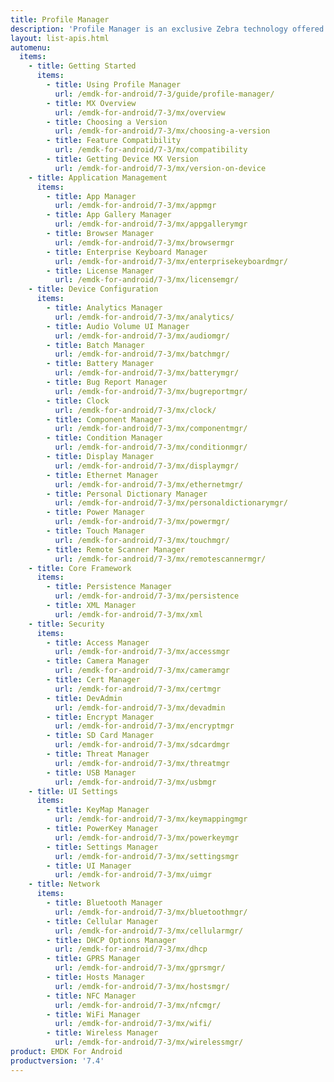 ```yaml
---
title: Profile Manager
description: 'Profile Manager is an exclusive Zebra technology offered within the EMDK IDE, providing a GUI-based development tool for accessing many of the features provided by Zebra devices. Profile Manager generates the required code automatically, resulting in reduced development time, less coding effort and fewer errors.'
layout: list-apis.html
automenu:
  items:
    - title: Getting Started
      items:
        - title: Using Profile Manager
          url: /emdk-for-android/7-3/guide/profile-manager/
        - title: MX Overview
          url: /emdk-for-android/7-3/mx/overview
        - title: Choosing a Version
          url: /emdk-for-android/7-3/mx/choosing-a-version
        - title: Feature Compatibility
          url: /emdk-for-android/7-3/mx/compatibility
        - title: Getting Device MX Version
          url: /emdk-for-android/7-3/mx/version-on-device
    - title: Application Management
      items:
        - title: App Manager
          url: /emdk-for-android/7-3/mx/appmgr
        - title: App Gallery Manager
          url: /emdk-for-android/7-3/mx/appgallerymgr
        - title: Browser Manager
          url: /emdk-for-android/7-3/mx/browsermgr
        - title: Enterprise Keyboard Manager
          url: /emdk-for-android/7-3/mx/enterprisekeyboardmgr/
        - title: License Manager 
          url: /emdk-for-android/7-3/mx/licensemgr/
    - title: Device Configuration
      items:
        - title: Analytics Manager
          url: /emdk-for-android/7-3/mx/analytics/
        - title: Audio Volume UI Manager
          url: /emdk-for-android/7-3/mx/audiomgr/
        - title: Batch Manager
          url: /emdk-for-android/7-3/mx/batchmgr/
        - title: Battery Manager
          url: /emdk-for-android/7-3/mx/batterymgr/
        - title: Bug Report Manager
          url: /emdk-for-android/7-3/mx/bugreportmgr/
        - title: Clock
          url: /emdk-for-android/7-3/mx/clock/
        - title: Component Manager
          url: /emdk-for-android/7-3/mx/componentmgr/
        - title: Condition Manager
          url: /emdk-for-android/7-3/mx/conditionmgr/
        - title: Display Manager
          url: /emdk-for-android/7-3/mx/displaymgr/
        - title: Ethernet Manager
          url: /emdk-for-android/7-3/mx/ethernetmgr/
        - title: Personal Dictionary Manager
          url: /emdk-for-android/7-3/mx/personaldictionarymgr/
        - title: Power Manager
          url: /emdk-for-android/7-3/mx/powermgr/
        - title: Touch Manager
          url: /emdk-for-android/7-3/mx/touchmgr/
        - title: Remote Scanner Manager
          url: /emdk-for-android/7-3/mx/remotescannermgr/
    - title: Core Framework
      items:
        - title: Persistence Manager
          url: /emdk-for-android/7-3/mx/persistence
        - title: XML Manager
          url: /emdk-for-android/7-3/mx/xml
    - title: Security
      items:
        - title: Access Manager
          url: /emdk-for-android/7-3/mx/accessmgr
        - title: Camera Manager
          url: /emdk-for-android/7-3/mx/cameramgr
        - title: Cert Manager
          url: /emdk-for-android/7-3/mx/certmgr
        - title: DevAdmin
          url: /emdk-for-android/7-3/mx/devadmin
        - title: Encrypt Manager
          url: /emdk-for-android/7-3/mx/encryptmgr
        - title: SD Card Manager
          url: /emdk-for-android/7-3/mx/sdcardmgr
        - title: Threat Manager
          url: /emdk-for-android/7-3/mx/threatmgr
        - title: USB Manager
          url: /emdk-for-android/7-3/mx/usbmgr
    - title: UI Settings
      items:
        - title: KeyMap Manager
          url: /emdk-for-android/7-3/mx/keymappingmgr
        - title: PowerKey Manager
          url: /emdk-for-android/7-3/mx/powerkeymgr
        - title: Settings Manager
          url: /emdk-for-android/7-3/mx/settingsmgr
        - title: UI Manager
          url: /emdk-for-android/7-3/mx/uimgr
    - title: Network
      items:
        - title: Bluetooth Manager
          url: /emdk-for-android/7-3/mx/bluetoothmgr/
        - title: Cellular Manager
          url: /emdk-for-android/7-3/mx/cellularmgr/
        - title: DHCP Options Manager
          url: /emdk-for-android/7-3/mx/dhcp
        - title: GPRS Manager
          url: /emdk-for-android/7-3/mx/gprsmgr/
        - title: Hosts Manager
          url: /emdk-for-android/7-3/mx/hostsmgr/
        - title: NFC Manager
          url: /emdk-for-android/7-3/mx/nfcmgr/
        - title: WiFi Manager
          url: /emdk-for-android/7-3/mx/wifi/
        - title: Wireless Manager
          url: /emdk-for-android/7-3/mx/wirelessmgr/
product: EMDK For Android
productversion: '7.4'
---
```


<!-- 4/24/18: 

DataWedge configuration through Profile Manager Data Capture was terminated in 6.8. 
All functions are now available through DW intent APIs 

All guides below were updated with a note to that effect. 

    - title: Data Capture
      items:
        - title: Activity Selection
          url: /emdk-for-android/7-3/mx/data-capture/activity
        - title: Barcode Input
          url: /emdk-for-android/7-3/mx/data-capture/barcode
        - title: Data Capture Plus
          url: /emdk-for-android/7-3/mx/data-capture/data-capture-plus
        - title: Int Output
          url: /emdk-for-android/7-3/mx/data-capture/intent
        - title: IP Output
          url: /emdk-for-android/7-3/mx/data-capture/IP
        - title: Keystroke Output
          url: /emdk-for-android/7-3/mx/data-capture/keystroke
        - title: MSR Input
          url: /emdk-for-android/7-3/mx/data-capture/msr


 -->